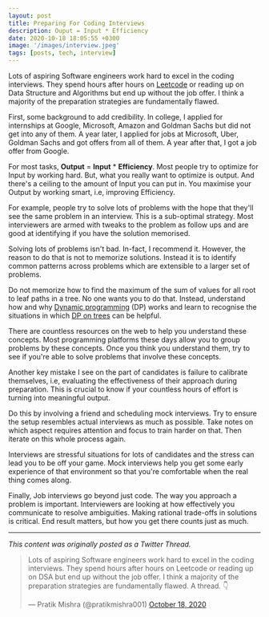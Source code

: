 ```yaml
---
layout: post
title: Preparing For Coding Interviews
description: Ouput = Input * Efficiency
date: 2020-10-18 18:05:55 +0300
image: '/images/interview.jpeg'
tags: [posts, tech, interview]
---
```


Lots of aspiring Software engineers work hard to excel in the coding interviews. They spend hours after hours on [Leetcode](https://leetcode.com/) or reading up on Data Structure and Algorithms but end up without the job offer. I think a majority of the preparation strategies are fundamentally flawed.

First, some background to add credibility. In college, I applied for internships at Google, Microsoft, Amazon and Goldman Sachs but did not get into any of them. A year later, I applied for jobs at Microsoft, Uber, Goldman Sachs and got offers from all of them. A year after that, I got a job offer from Google.

For most tasks, **Output** = **Input** * **Efficiency**.  Most people try to optimize for Input by working hard. But, what you really want to optimize is output. And there's a ceiling to the amount of Input you can put in. You maximise your Output by working smart, i.e, improving Efficiency.

For example, people try to solve lots of problems with the hope that they'll see the same problem in an interview. This is a sub-optimal strategy. Most interviewers are armed with tweaks to the problem as follow ups and are good at identifying if you have the solution memorised.

Solving lots of problems isn't bad. In-fact, I recommend it. However, the reason to do that is not to memorize solutions. Instead it is to identify common patterns across problems which are extensible to a larger set of problems. 

Do not memorize how to find the maximum of the sum of values for all root to leaf paths in a tree. No one wants you to do that. Instead, understand how and why [Dynamic programming](https://en.wikipedia.org/wiki/Dynamic_programming) (DP) works and learn to recognise the situations in which [DP on trees](https://codeforces.com/blog/entry/20935) can be helpful. 

There are countless resources on the web to help you understand these concepts. Most programming platforms these days allow you to group problems by these concepts. Once you think you understand them, try to see if you're able to solve problems that involve these concepts. 

Another key mistake I see on the part of candidates is failure to calibrate themselves, i.e, evaluating the effectiveness of their approach during preparation. This is crucial to know if your countless hours of effort is turning into meaningful output. 

Do this by involving a friend and scheduling mock interviews. Try to ensure the setup resembles actual interviews as much as possible. Take notes on which aspect requires attention and focus to train harder on that. Then iterate on this whole process again.

Interviews are stressful situations for lots of candidates and the stress can lead you to be off your game. Mock interviews help you get some early experience of that environment so that you're comfortable when the real thing comes along.

Finally, Job interviews go beyond just code. The way you approach a problem is important. Interviewers are looking at how effectively you communicate to resolve ambiguities. Making rational trade-offs in solutions is critical. End result matters, but how you get there counts just as much.

<hr>

*This content was originally posted as a Twitter Thread.*

<blockquote class="twitter-tweet"><p lang="en" dir="ltr">Lots of aspiring Software engineers work hard to excel in the coding interviews. They spend hours after hours on Leetcode or reading up on DSA but end up without the job offer. I think a majority of the preparation strategies are fundamentally flawed. A thread. 👇</p>&mdash; Pratik Mishra (@pratikmishra001) <a href="https://twitter.com/pratikmishra001/status/1317733193500352512?ref_src=twsrc%5Etfw">October 18, 2020</a></blockquote> <script async src="https://platform.twitter.com/widgets.js" charset="utf-8"></script>